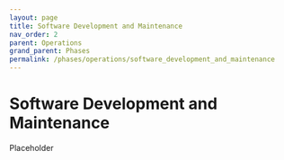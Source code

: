 ```yaml
---
layout: page
title: Software Development and Maintenance
nav_order: 2
parent: Operations
grand_parent: Phases
permalink: /phases/operations/software_development_and_maintenance
---
```


# Software Development and Maintenance

Placeholder